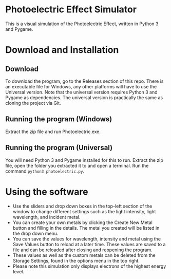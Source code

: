 # Photoelectric Effect Simulator
This is a visual simulation of the Photoelectric Effect, written in Python 3 and Pygame.

# Download and Installation
## Download
To download the program, go to the Releases section of this repo. There is an executable file for Windows, any other platforms will have to use the Universal version. Note that the universal version requires Python 3 and Pygame as dependencies. The universal version is practically the same as cloning the project via Git.
## Running the program (Windows)
Extract the zip file and run Photoelectric.exe.
## Running the program (Universal)
You will need Python 3 and Pygame installed for this to run.
Extract the zip file, open the folder you extracted it to and open a terminal. Run the command `python3 photoelectric.py`.

# Using the software
- Use the sliders and drop down boxes in the top-left section of the window to change different settings such as the light intensity, light wavelength, and incident metal.
- You can create your own metals by clicking the Create New Metal button and filling in the details. The metal you created will be listed in the drop down menu.
- You can save the values for wavelength, intensity and metal using the Save Values button to reload at a later time. These values are saved to a file and can be reloaded after closing and reopening the program.
- These values as well as the custom metals can be deleted from the Storage Settings, found in the options menu in the top right.
- Please note this simulation only displays electrons of the highest energy level.
